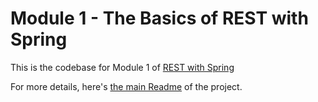 # Module 1 - The Basics of REST with Spring
This is the codebase for Module 1 of [REST with Spring](http://bit.ly/restwithspring)

For more details, here's [the main Readme](https://github.com/eugenp/REST-With-Spring/wiki) of the project. 
